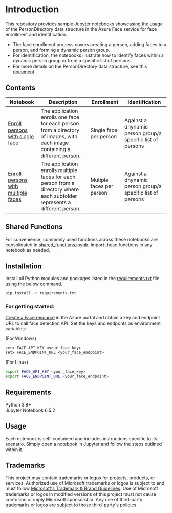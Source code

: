 
# Introduction

This repository provides sample Jupyter notebooks showcasing the usage of the PersonDirectory data structure in the Azure Face service for face enrollment and identification. 
- The face enrollment process covers creating a person, adding faces to a person, and forming a dynamic person group. 
- For identification, the notebooks illustrate how to identify faces within a dynamic person group or from a specific list of persons. 
- For more details on the PersonDirectory data structure, see this [document](https://learn.microsoft.com/en-us/azure/ai-services/computer-vision/how-to/use-persondirectory).

## Contents
| Notebook | Description | Enrollment | Identification |  
|----------|-------------|------------|----------------|
| [Enroll persons with single face](enroll_single_face_per_person.ipynb) | The application enrolls one face for each person from a directory of images, with each image containing a different person. | Single face per person | Against a dnynamic person group/a specific list of persons |
| [Enroll persons with multiple faces](enroll_multiple_faces_per_person.ipynb) | The application enrolls multiple faces for each person from a directory where each subfolder represents a different person. | Mutiple faces per person | Against a dnynamic person group/a specific list of persons |

## Shared Functions

For convenience, commonly used functions across these notebooks are consolidated in [shared_functions.ipynb](shared_functions.py). Import these functions in any notebook as needed.

## Installation
Install all Python modules and packages listed in the [requirements.txt](requirements.txt) file using the below command.

```python
pip install -r requirements.txt
```

### For getting started:
[Create a Face resource](https://portal.azure.com/#create/Microsoft.CognitiveServicesFace) in the Azure portal and obtain a key and endpoint URL to call face detection API. Set the keys and endponts as environment variables:

(For Windows)

```cmd
setx FACE_API_KEY <your_face_key>
setx FACE_ENDPOINT_URL <your_face_endpoint>
```

(For Linux)

```bash
export FACE_API_KEY <your_face_key>
export FACE_ENDPOINT_URL <your_face_endpoint>
```


## Requirements
Python 3.8+ <br>
Jupyter Notebook 6.5.2


## Usage

Each notebook is self-contained and includes instructions specific to its scenario. Simply open a notebook in Jupyter and follow the steps outlined within it.

## Trademarks

This project may contain trademarks or logos for projects, products, or services. Authorized use of Microsoft 
trademarks or logos is subject to and must follow 
[Microsoft's Trademark & Brand Guidelines](https://www.microsoft.com/en-us/legal/intellectualproperty/trademarks/usage/general).
Use of Microsoft trademarks or logos in modified versions of this project must not cause confusion or imply Microsoft sponsorship.
Any use of third-party trademarks or logos are subject to those third-party's policies.